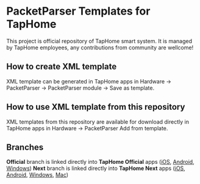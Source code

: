 # PacketParser Templates for TapHome

This project is official repository of TapHome smart system. It is managed by TapHome employees, any contributions from community are wellcome!

## How to create XML template
XML template can be generated in TapHome apps in Hardware -> PacketParser -> PacketParser module -> Save as template.

## How to use XML template from this repository
XML templates from this repository are available for download directly in TapHome apps in Hardware -> PacketParser Add from template.

## Branches
**Official** branch is linked directly into **TapHome Official** apps ([iOS](https://apps.apple.com/app/taphome-official-smart-home/id1081828287), [Android](https://play.google.com/store/apps/details?id=com.taphome.android.offline), [Windows](https://www.microsoft.com/en-us/p/taphome-official/9pccwvql3plf))
**Next** branch is linked directly into **TapHome Next** apps ([iOS](https://apps.apple.com/us/app/taphome-next-smart-home/id1354368928), [Android](https://play.google.com/store/apps/details?id=com.taphome.android.next), [Windows](https://www.microsoft.com/sk-sk/p/taphome-next/9nq4pg3h7nf6), [Mac](https://taphome.com/sk/support/1316618249))